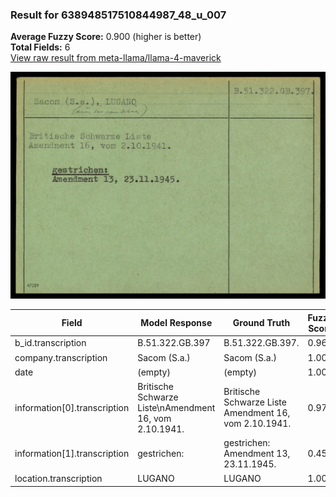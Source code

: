 ### Result for 638948517510844987_48_u_007
**Average Fuzzy Score:** 0.900 (higher is better)<br>
**Total Fields:** 6<br>
[View raw result from meta-llama/llama-4-maverick](https://github.com/RISE-UNIBAS/humanities_data_benchmark/blob/main/results/2025-10-24/T0333/request_T0333_638948517510844987_48_u_007.json)

<img src="https://github.com/RISE-UNIBAS/humanities_data_benchmark/blob/main/benchmarks/blacklist/images/638948517510844987_48_u_007.jpg?raw=true" alt="638948517510844987_48_u_007" width="600px">

| Field | Model Response | Ground Truth | Fuzzy Score | Match |
|-------|----------------|--------------|-------------|-------|
| b_id.transcription | B.51.322.GB.397 | B.51.322.GB.397. | 0.968 | ✅ |
| company.transcription | Sacom (S.a.) | Sacom (S.a.) | 1.000 | ✅ |
| date | (empty) | (empty) | 1.000 | ✅ |
| information[0].transcription | Britische Schwarze Liste\nAmendment 16, vom 2.10.1941. | Britische Schwarze Liste<br>Amendment 16, vom 2.10.1941. | 0.972 | ✅ |
| information[1].transcription | gestrichen: | gestrichen:<br>Amendment 13, 23.11.1945. | 0.458 | ❌ |
| location.transcription | LUGANO | LUGANO | 1.000 | ✅ |
